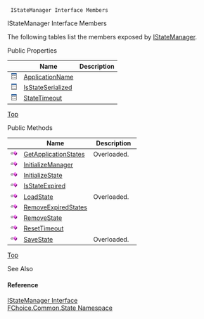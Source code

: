 ﻿     IStateManager Interface Members                                                   

IStateManager Interface Members

The following tables list the members exposed by [IStateManager](FChoice.Common~FChoice.Common.State.IStateManager.md).

Public Properties

|   | Name | Description |
| --- | --- | --- |
| ![ Property](dotnetimages/Property.png) | [ApplicationName](FChoice.Common~FChoice.Common.State.IStateManager~ApplicationName.md) |   |
| ![ Property](dotnetimages/Property.png) | [IsStateSerialized](FChoice.Common~FChoice.Common.State.IStateManager~IsStateSerialized.md) |   |
| ![ Property](dotnetimages/Property.png) | [StateTimeout](FChoice.Common~FChoice.Common.State.IStateManager~StateTimeout.md) |   |

[Top](#top)

Public Methods

|   | Name | Description |
| --- | --- | --- |
| ![ Method](dotnetimages/Method.png) | [GetApplicationStates](FChoice.Common~FChoice.Common.State.IStateManager~GetApplicationStates.md) | Overloaded.    |
| ![ Method](dotnetimages/Method.png) | [InitializeManager](FChoice.Common~FChoice.Common.State.IStateManager~InitializeManager.md) |   |
| ![ Method](dotnetimages/Method.png) | [InitializeState](FChoice.Common~FChoice.Common.State.IStateManager~InitializeState.md) |   |
| ![ Method](dotnetimages/Method.png) | [IsStateExpired](FChoice.Common~FChoice.Common.State.IStateManager~IsStateExpired.md) |   |
| ![ Method](dotnetimages/Method.png) | [LoadState](FChoice.Common~FChoice.Common.State.IStateManager~LoadState.md) | Overloaded.    |
| ![ Method](dotnetimages/Method.png) | [RemoveExpiredStates](FChoice.Common~FChoice.Common.State.IStateManager~RemoveExpiredStates.md) |   |
| ![ Method](dotnetimages/Method.png) | [RemoveState](FChoice.Common~FChoice.Common.State.IStateManager~RemoveState.md) |   |
| ![ Method](dotnetimages/Method.png) | [ResetTimeout](FChoice.Common~FChoice.Common.State.IStateManager~ResetTimeout.md) |   |
| ![ Method](dotnetimages/Method.png) | [SaveState](FChoice.Common~FChoice.Common.State.IStateManager~SaveState.md) | Overloaded.    |

[Top](#top)

See Also

#### Reference

[IStateManager Interface](FChoice.Common~FChoice.Common.State.IStateManager.md)  
[FChoice.Common.State Namespace](FChoice.Common~FChoice.Common.State_namespace.md)